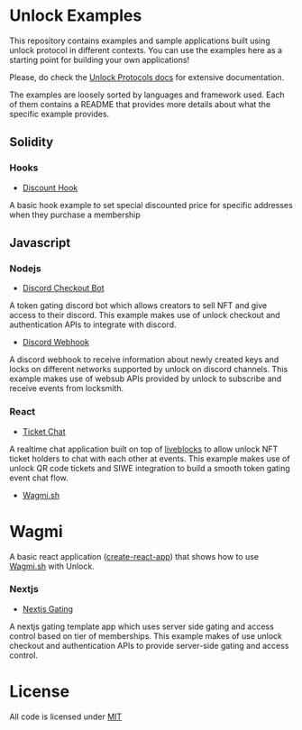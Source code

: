 # Unlock Examples

This repository contains examples and sample applications built using unlock protocol in different contexts. You can use the examples here as a starting point for building your own applications!

Please, do check the [Unlock Protocols docs](https://docs.unlock-protocol.com/) for extensive documentation.

The examples are loosely sorted by languages and framework used. Each of them contains a README that provides more details about what the specific example provides.

## Solidity

### Hooks

- [Discount Hook](./solidity/hooks/discount-hook/)

A basic hook example to set special discounted price for specific addresses when they purchase a membership

## Javascript

### Nodejs

- [Discord Checkout Bot](./javascript/node.js/discord-checkout-bot/)

A token gating discord bot which allows creators to sell NFT and give access to their discord. This example makes use of unlock checkout and authentication APIs to integrate with discord.

- [Discord Webhook](./javascript/node.js/discord-webhook)

A discord webhook to receive information about newly created keys and locks on different networks supported by unlock on discord channels. This example makes use of websub APIs provided by unlock to subscribe and receive events from locksmith.

### React

- [Ticket Chat](./javascript/react/ticket-chat)

A realtime chat application built on top of [liveblocks](https://liveblocks.io) to allow unlock NFT ticket holders to chat with each other at events.
This example makes use of unlock QR code tickets and SIWE integration to build a smooth token gating event chat flow.

- [Wagmi.sh](./javascript/react//wagmi.sh/)

# Wagmi

A basic react application ([create-react-app](https://create-react-app.dev/)) that shows how to use [Wagmi.sh](https://wagmi.sh/) with Unlock.

### Nextjs

- [Nextjs Gating](./javascript/nextjs/token-gating/)

A nextjs gating template app which uses server side gating and access control based on tier of memberships. This example makes of use unlock checkout and authentication APIs to provide server-side gating and access control.

# License

All code is licensed under [MIT](./LICENSE)

